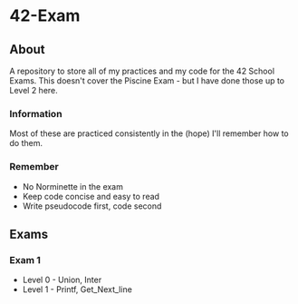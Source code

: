 # 42-Exam

## About
A repository to store all of my practices and my code for the 42 School Exams. This doesn't cover the Piscine Exam - but I have done those up to Level 2 here.

### Information
Most of these are practiced consistently in the (hope) I'll remember how to do them.

### Remember
- No Norminette in the exam
- Keep code concise and easy to read
- Write pseudocode first, code second

## Exams

### Exam 1
- Level 0 - Union, Inter
- Level 1 - Printf, Get_Next_line
